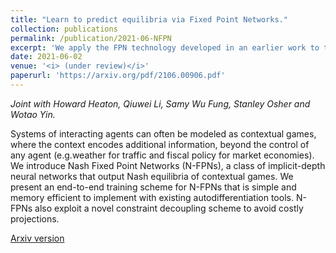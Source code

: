 ```yaml
---
title: "Learn to predict equilibria via Fixed Point Networks."
collection: publications
permalink: /publication/2021-06-NFPN
excerpt: 'We apply the FPN technology developed in an earlier work to the problem of predicting Nash equilibria in parametrized games.'
date: 2021-06-02
venue: '<i> (under review)</i>'
paperurl: 'https://arxiv.org/pdf/2106.00906.pdf'
---
```

<i> Joint with Howard Heaton, Qiuwei Li, Samy Wu Fung, Stanley Osher and Wotao Yin.</i>

Systems of interacting agents can often be modeled as contextual games, where the context encodes additional information, beyond the control of any agent (e.g.weather for traffic and fiscal policy for market economies). We introduce Nash Fixed Point Networks (N-FPNs), a class of implicit-depth neural networks that output Nash equilibria of contextual games. We present an end-to-end training scheme for N-FPNs that is simple and memory efficient to implement with existing autodifferentiation tools. N-FPNs also exploit a novel constraint decoupling scheme to avoid costly projections. 

[Arxiv version](https://arxiv.org/pdf/2106.00906.pdf)
